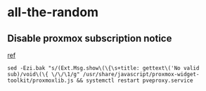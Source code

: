 # all-the-random

## Disable proxmox subscription notice

[ref](https://johnscs.com/remove-proxmox51-subscription-notice/)
```
sed -Ezi.bak "s/(Ext.Msg.show\(\{\s+title: gettext\('No valid sub)/void\(\{ \/\/\1/g" /usr/share/javascript/proxmox-widget-toolkit/proxmoxlib.js && systemctl restart pveproxy.service
```